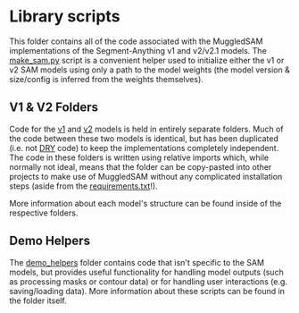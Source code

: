 # Library scripts

This folder contains all of the code associated with the MuggledSAM implementations of the Segment-Anything v1 and v2/v2.1 models. The [make_sam.py](https://github.com/heyoeyo/muggled_sam/blob/main/lib/make_sam.py) script is a convenient helper used to initialize either the v1 or v2 SAM models using only a path to the model weights (the model version & size/config is inferred from the weights themselves).

## V1 & V2 Folders

Code for the [v1](https://github.com/heyoeyo/muggled_sam/tree/main/lib/v1_sam) and [v2](https://github.com/heyoeyo/muggled_sam/tree/main/lib/v2_sam) models is held in entirely separate folders. Much of the code between these two models is identical, but has been duplicated (i.e. not [DRY](https://en.wikipedia.org/wiki/Don%27t_repeat_yourself) code) to keep the implementations completely independent. The code in these folders is written using relative imports which, while normally not ideal, means that the folder can be copy-pasted into other projects to make use of MuggledSAM without any complicated installation steps (aside from the [requirements.txt](https://github.com/heyoeyo/muggled_sam/blob/main/requirements.txt)!).

More information about each model's structure can be found inside of the respective folders.

## Demo Helpers

The [demo_helpers](https://github.com/heyoeyo/muggled_sam/tree/main/lib/demo_helpers) folder contains code that isn't specific to the SAM models, but provides useful functionality for handling model outputs (such as processing masks or contour data) or for handling user interactions (e.g. saving/loading data). More information about these scripts can be found in the folder itself.